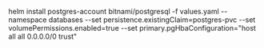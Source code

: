 helm install postgres-account bitnami/postgresql -f values.yaml --namespace databases --set persistence.existingClaim=postgres-pvc --set volumePermissions.enabled=true --set primary.pgHbaConfiguration="host all all 0.0.0.0/0 trust"  